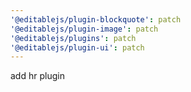 ```yaml
---
'@editablejs/plugin-blockquote': patch
'@editablejs/plugin-image': patch
'@editablejs/plugins': patch
'@editablejs/plugin-ui': patch
---
```


add hr plugin
